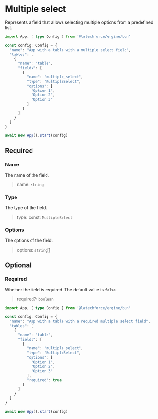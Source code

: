 # Multiple select

Represents a field that allows selecting multiple options from a predefined list.

```ts
import App, { type Config } from '@latechforce/engine/bun'

const config: Config = {
  "name": "App with a table with a multiple select field",
  "tables": [
    {
      "name": "table",
      "fields": [
        {
          "name": "multiple_select",
          "type": "MultipleSelect",
          "options": [
            "Option 1",
            "Option 2",
            "Option 3"
          ]
        }
      ]
    }
  ]
}

await new App().start(config)
```
## Required

### Name

The name of the field.
>name: `string`

### Type

The type of the field.
>type: const: `MultipleSelect`

### Options

The options of the field.
>options: `string`[]

## Optional

### Required

Whether the field is required.
The default value is `false`.
>required?: `boolean`

```ts
import App, { type Config } from '@latechforce/engine/bun'

const config: Config = {
  "name": "App with a table with a required multiple select field",
  "tables": [
    {
      "name": "table",
      "fields": [
        {
          "name": "multiple_select",
          "type": "MultipleSelect",
          "options": [
            "Option 1",
            "Option 2",
            "Option 3"
          ],
          "required": true
        }
      ]
    }
  ]
}

await new App().start(config)
```

